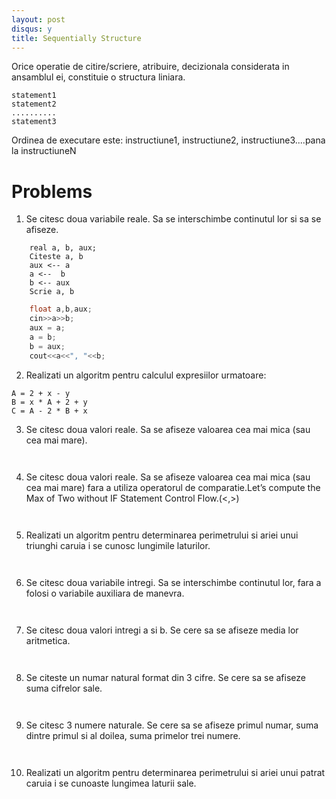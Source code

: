 ```yaml
---
layout: post
disqus: y
title: Sequentially Structure
---
```


Orice operatie de citire/scriere, atribuire, decizionala considerata in ansamblul ei, constituie o structura liniara.

```
statement1
statement2
..........
statement3
```




Ordinea de executare este: instructiune1, instructiune2, instructiune3....pana la instructiuneN

# Problems

1) Se citesc doua variabile reale. Sa se interschimbe continutul lor si sa se afiseze.

```
    real a, b, aux;
    Citeste a, b
    aux <-- a
    a <--  b
    b <-- aux
    Scrie a, b
```    

```c++
    float a,b,aux;
    cin>>a>>b;
    aux = a;
    a = b;
    b = aux;
    cout<<a<<", "<<b;
```    

2) Realizati un algoritm pentru calculul expresiilor urmatoare:
```
A = 2 + x - y
B = x * A + 2 + y
C = A - 2 * B + x
```
3) Se citesc doua valori reale. Sa se afiseze valoarea cea mai mica (sau cea mai mare).
```python
```
```c++
```


4) Se citesc doua valori reale. Sa se afiseze valoarea cea mai mica (sau cea mai mare) fara a utiliza operatorul de comparatie.Let’s compute the Max of Two without IF Statement Control Flow.(<,>)
```python
```
```c++
```


5) Realizati un algoritm pentru determinarea perimetrului si ariei unui triunghi caruia i se cunosc lungimile laturilor.

```python
```
```c++
```

6) Se citesc doua variabile intregi. Sa se interschimbe continutul lor, fara a folosi o variabile auxiliara de manevra.
```python
```
```c++
```


7) Se citesc doua valori intregi a si b. Se cere sa se afiseze media lor aritmetica.
```python
```
```c++
```


8) Se citeste un numar natural format din 3 cifre. Se cere sa se afiseze suma cifrelor sale.
```python
```
```c++
```


9) Se citesc 3 numere naturale. Se cere sa se afiseze primul numar, suma dintre primul si al doilea, suma primelor trei numere.  
```python
```
```c++
```

10) Realizati un algoritm pentru determinarea perimetrului si ariei unui patrat caruia i se cunoaste lungimea laturii sale.
```python
```
```c++
```

